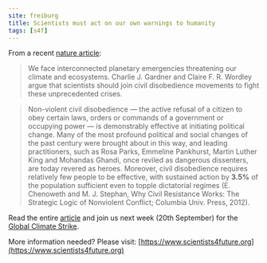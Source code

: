 ```yaml
---
site: freiburg
title: Scientists must act on our own warnings to humanity
tags: [s4f]
---
```


From a recent [nature article](https://www.nature.com/articles/s41559-019-0979-y):

> We face interconnected planetary emergencies threatening our climate and ecosystems. Charlie J. Gardner and Claire F. R. Wordley argue that scientists should join civil disobedience movements to fight these unprecedented crises.

> Non-violent civil disobedience — the active refusal of a citizen to obey certain laws, orders or commands of a government or occupying power — is demonstrably effective at initiating political change. Many of the most profound political and social changes of the past century were brought about in this way, and leading practitioners, such as Rosa Parks, Emmeline Pankhurst, Martin Luther King and Mohandas Ghandi, once reviled as dangerous dissenters, are today revered as heroes. Moreover, civil disobedience requires relatively few people to be effective, with sustained action by __3.5%__ of the population sufficient even to topple dictatorial regimes (E. Chenoweth and M. J. Stephan, Why Civil Resistance Works: The Strategic Logic of Nonviolent Conflict; Columbia Univ. Press, 2012).

Read the entire [article](https://www.nature.com/articles/s41559-019-0979-y) and join us next week (20th September)
for the [Global Climate Strike](https://globalclimatestrike.net).

More information needed? Please visit: [https://www.scientists4future.org](https://www.scientists4future.org)

